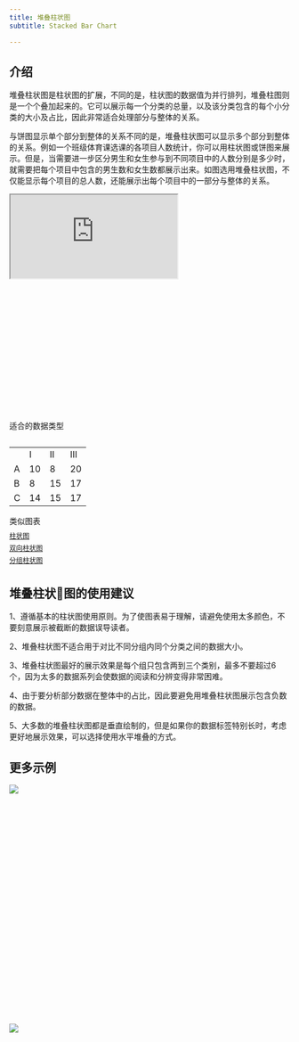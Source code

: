 ```yaml
---
title: 堆叠柱状图
subtitle: Stacked Bar Chart

---
```


## 介绍

堆叠柱状图是柱状图的扩展，不同的是，柱状图的数据值为并行排列，堆叠柱图则是一个个叠加起来的。它可以展示每一个分类的总量，以及该分类包含的每个小分类的大小及占比，因此非常适合处理部分与整体的关系。

与饼图显示单个部分到整体的关系不同的是，堆叠柱状图可以显示多个部分到整体的关系。例如一个班级体育课选课的各项目人数统计，你可以用柱状图或饼图来展示。但是，当需要进一步区分男生和女生参与到不同项目中的人数分别是多少时，就需要把每个项目中包含的男生数和女生数都展示出来。如图选用堆叠柱状图，不仅能显示每个项目的总人数，还能展示出每个项目中的一部分与整体的关系。


<div class="article-look-outside">
	<div class="article-look-inside" style="padding-bottom:50%">
	    <iframe class="article-look-content"
	    src="http://gallery.echartsjs.com/view-lite.html?cid=xBk7oUNwEz">
	    </iframe>
	</div>
</div>


<div class="datatype" style="overflow:hidden" width="180px">
<p style="font-size:14px;font-weight:500;margin: 0 0 13px 0;">适合的数据类型</p>
<table class="lefttable" style="float:left; margin-right:15px">
	<tr>
		<td> </td>
		<td>I</td>
        <td>II</td>
		 <td>III</td>
	</tr>
	<tr>
		<td>A</td>
		<td>10</td>
        <td>8</td>
		<td>20</td>
	</tr>
	<tr>
		<td>B</td>
		<td>8</td>
        <td>15</td>
		<td>17</td>
	</tr>
	<tr>
		<td>C</td>
		<td>14</td>
        <td>15</td>
		<td>17</td>
	</tr>
</table>


<div class="morechart" style="margin-top: 150px">
		<p style="font-size:14px;font-weight:500;margin: 0 0 8px 0">类似图表</p>
		<a href="/chartusage/bar/" style="display:block;margin: 5px 0;font-size:12px">柱状图</a>
		<a href="/chartusage/bi-directional-bar/" style="display:block;margin: 5px 0;font-size:12px">双向柱状图</a>
		<a href="/chartusage/grouped-bar/" style="display:block;margin: 5px 0;font-size:12px">分组柱状图</a>
		</div>


</div>

## 堆叠柱状图的使用建议

1、遵循基本的柱状图使用原则。为了使图表易于理解，请避免使用太多颜色，不要刻意展示被截断的数据误导读者。

2、堆叠柱状图不适合用于对比不同分组内同个分类之间的数据大小。

3、堆叠柱状图最好的展示效果是每个组只包含两到三个类别，最多不要超过6个，因为太多的数据系列会使数据的阅读和分辨变得非常困难。

4、由于要分析部分数据在整体中的占比，因此要避免用堆叠柱状图展示包含负数的数据。

5、大多数的堆叠柱状图都是垂直绘制的，但是如果你的数据标签特别长时，考虑更好地展示效果，可以选择使用水平堆叠的方式。


## 更多示例


<div class="more-charts-example">
	<div class="charts-example-one">
		<a href="http://gallery.echartsjs.com/view-lite.html?cid=bar-stack">
			<div class="example-look-outside">
				<div class="article-look-inside" style="padding-bottom:81.90%">
				    <img class="article-look-content" src="./stacked-bar1.png">
				</div>
			</div>
		</a>
	</div>
	<div class="charts-example-one">
		<a href="http://gallery.echartsjs.com/view-lite.html?cid=xr1AvE2JIb">
			<div class="example-look-outside">
				<div class="article-look-inside" style="padding-bottom:81.90%">
				    <img class="article-look-content" src="./stacked-bar2.png">
				</div>
			</div>
		</a>
	</div>
</div>